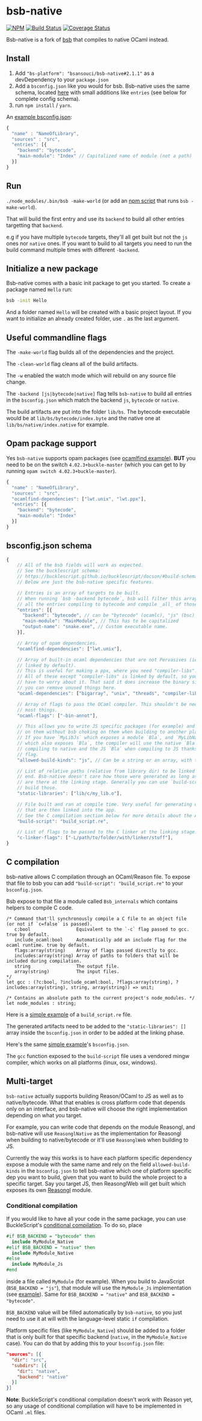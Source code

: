 # bsb-native

[![NPM](https://nodei.co/npm/bs-platform.png?compact=true)](https://nodei.co/npm/bs-platform/) [![Build Status](https://travis-ci.org/BuckleScript/bucklescript.svg?branch=master)](https://travis-ci.org/bucklescript/bucklescript) [![Coverage Status](https://coveralls.io/repos/github/BuckleScript/bucklescript/badge.svg?branch=master)](https://coveralls.io/github/BuckleScript/bucklescript?branch=master)

Bsb-native is a fork of [bsb](https://bucklescript.github.io/docs/en/build-overview.html) that compiles to native OCaml instead.

## Install

1) Add `"bs-platform": "bsansouci/bsb-native#2.1.1"` as a devDependency to your `package.json`
2) Add a `bsconfig.json` like you would for bsb. Bsb-native uses the same schema, located [here](http://bucklescript.github.io/bucklescript/docson/#build-schema.json) with small additions like `entries` (see below for complete config schema).
3) run `npm install` / `yarn`.

An [example bsconfig.json](https://github.com/bsansouci/bsb-native-example/blob/master/bsconfig.json):
```js
{
  "name" : "NameOfLibrary",
  "sources" : "src",
  "entries": [{
    "backend": "bytecode",
    "main-module": "Index" // Capitalized name of module (not a path)
  }]
}
```

## Run
`./node_modules/.bin/bsb -make-world` (or add an [npm script](https://docs.npmjs.com/misc/scripts) that runs `bsb -make-world`).

That will build the first entry and use its `backend` to build all other entries targetting that `backend`. 

e.g if you have multiple `bytecode` targets, they'll all get built but not the `js` ones nor `native` ones. If you want to build to all targets you need to run the build command multiple times with different `-backend`.

## Initialize a new package

Bsb-native comes with a basic init package to get you started. To create a package named `Hello` run:

```sh
bsb -init Hello
```

And a folder named `Hello` will be created with a basic project layout. If you want to initialize an already created folder, use `.` as the last argument.

## Useful commandline flags
The `-make-world` flag builds all of the dependencies and the project.

The `-clean-world` flag cleans all of the build artifacts.

The `-w` enabled the watch mode which will rebuild on any source file change.

The `-backend [js|bytecode|native]` flag tells `bsb-native` to build all entries in the `bsconfig.json` which match the backend `js`, `bytecode` or `native`.

The build artifacts are put into the folder `lib/bs`. The bytecode executable would be at `lib/bs/bytecode/index.byte` and the native one at `lib/bs/native/index.native` for example.

## Opam package support
Yes `bsb-native` supports opam packages (see [ocamlfind example](https://github.com/bsansouci/bsb-native-example/tree/opam-example)).
**BUT** you need to be on the switch `4.02.3+buckle-master` (which you can get to by running `opam switch 4.02.3+buckle-master`).
```js
{
  "name" : "NameOfLibrary",
  "sources" : "src",
  "ocamlfind-dependencies": ["lwt.unix", "lwt.ppx"],
  "entries": [{
    "backend": "bytecode",
    "main-module": "Index"
  }]
}
```

## bsconfig.json schema
```js
{
    // All of the bsb fields will work as expected. 
    // See the bucklescript schema:
    // https://bucklescript.github.io/bucklescript/docson/#build-schema.json
    // Below are just the bsb-native specific features.

    // Entries is an array of targets to be built.
    // When running `bsb -backend bytecode`, bsb will filter this array for
    // all the entries compiling to bytecode and compile _all_ of those.
    "entries": [{
      "backend": "bytecode", // can be "bytecode" (ocamlc), "js" (bsc) or "native" (ocamlopt),
      "main-module": "MainModule", // This has to be capitalized
      "output-name": "snake.exe", // Custom executable name.
    }],

    // Array of opam dependencies.
    "ocamlfind-dependencies": ["lwt.unix"],

    // Array of built-in ocaml dependencies that are not Pervasives (ie not
    // linked by default).
    // This is useful for making a ppx, where you need "compiler-libs".
    // All of these except "compiler-libs" is linked by default, so you don't
    // have to worry about it. That said it does increase the binary size so
    // you can remove unused things here.
    "ocaml-dependencies": ["bigarray", "unix", "threads", "compiler-libs"],

    // Array of flags to pass the OCaml compiler. This shouldn't be needed for
    // most things.
    "ocaml-flags": ["-bin-annot"],

    // This allows you to write JS specific packages (for example) and depend
    // on them without bsb choking on them when building to another platform.
    // If you have `MyLibJs` which exposes a module `Bla`, and `MyLibNative`
    // which also exposes `Bla`, the compiler will use the native `Bla` when
    // compiling to native and the JS `Bla` when compiling to JS thanks to this
    // flag.
    "allowed-build-kinds": "js", // Can be a string or an array, with the same values as "entries".

    // List of relative paths (relative from library dir) to be linked at the 
    // end. Bsb-native doesn't care how those were generated as long as they
    // are there at the linking stage. Generally you can use `build-script` to
    // build those.
    "static-libraries": ["lib/c/my_lib.o"],

    // File built and ran at compile time. Very useful for generating object files
    // that are then linked into the app.
    // See the C compilation section below for more details about the API exposed.
    "build-script": "build_script.re",

    // List of flags to be passed to the C linker at the linking stage.
    "c-linker-flags": ["-L/path/to/folder/with/linker/stuff"],
}
```

## C compilation
bsb-native allows C compilation through an OCaml/Reason file. To expose that file to bsb you can add `"build-script": "build_script.re"` to your `bsconfig.json`. 

Bsb expose to that file a module called `Bsb_internals` which contains helpers to compile C code.
```reason
/* Command that'll synchronously compile a C file to an object file (or not if `c=false` is passed).  
   c:bool                 Equivalent to the `-c` flag passed to gcc. true by default.
   include_ocaml:bool     Automatically add an include flag for the ocaml runtime. true by default. 
   flags:array(string)    Array of flags passed directly to gcc.
   includes:array(string) Array of paths to folders that will be included during compilation.
   string                 The output file.
   array(string)          The input files. 
*/
let gcc : (?c:bool, ?include_ocaml:bool, ?flags:array(string), ?includes:array(string), string, array(string)) => unit;

/* Contains an absolute path to the current project's node_modules. */
let node_modules : string;
```

Here is a [simple example](https://github.com/bsansouci/reasongl/blob/2364bc0de0dc0d89b85c6bc1fc64b0ceb169038f/build_script.re) of a `build_script.re` file.

The generated artifacts need to be added to the `"static-libraries": []` array inside the `bsconfig.json` in order to be added at the linking phase.

Here's the same [simple example](https://github.com/bsansouci/reasongl/blob/2364bc0de0dc0d89b85c6bc1fc64b0ceb169038f/bsconfig.json#L16)'s `bsconfig.json`.

The `gcc` function exposed to the `build-script` file uses a vendored mingw compiler, which works on all platforms (linux, osx, windows). 

## Multi-target
`bsb-native` actually supports building Reason/OCaml to JS as well as to native/bytecode. What that enables is cross platform code that depends only on an interface, and bsb-native will choose the right implementation depending on what you target.

For example, you can write code that depends on the module Reasongl, and bsb-native will use `ReasonglNative` as the implementation for Reasongl when building to native/bytecode or it'll use `ReasonglWeb` when building to JS.

Currently the way this works is to have each platform specific dependency expose a module with the same name and rely on the field `allowed-build-kinds` in the `bsconfig.json` to tell bsb-native which one of platform specific dep you want to build, given that you want to build the whole project to a specific target. Say you target JS, then ReasonglWeb will get built which exposes its own [Reasongl](https://github.com/bsansouci/reasongl-web/blob/bsb-support-new/src/reasongl.re) module.

### Conditional compilation
If you would like to have all your code in the same package, you can use BuckleScript's [conditional compilation](https://bucklescript.github.io/docs/en/conditional-compilation.html). To do so, place
```ocaml
#if BSB_BACKEND = "bytecode" then
  include MyModule_Native
#elif BSB_BACKEND = "native" then
  include MyModule_Native
#else
  include MyModule_Js
#end
```
inside a file called `MyModule` (for example). When you build to JavaScript (`BSB_BACKEND = "js"`), that module will use the `MyModule_Js` implementation (see [example](https://github.com/Schmavery/reprocessing/blob/2ff7221789dcefff2ae927b8305c938845361d59/src/Reprocessing_Hotreload.ml)). Same for `BSB_BACKEND = "native"` and `BSB_BACKEND = "bytecode"`.

`BSB_BACKEND` value will be filled automatically by `bsb-native`, so you just need to use it at will with the language-level static `if` compilation.

Platform specific files (like `MyModule_Native`) should be added to a folder that is only built for that specific backend (`native`, in the `MyModule_Native` case). You can do that by adding this to your `bsconfig.json` file:

```json
"sources": [{
  "dir": "src",
  "subdirs": [{
    "dir": "native",
    "backend": "native"
  }]
}]
```
**Note**: BuckleScript's conditional compilation doesn't work with Reason yet, so any usage of conditional compilation will have to be implemented in OCaml `.ml` files.

